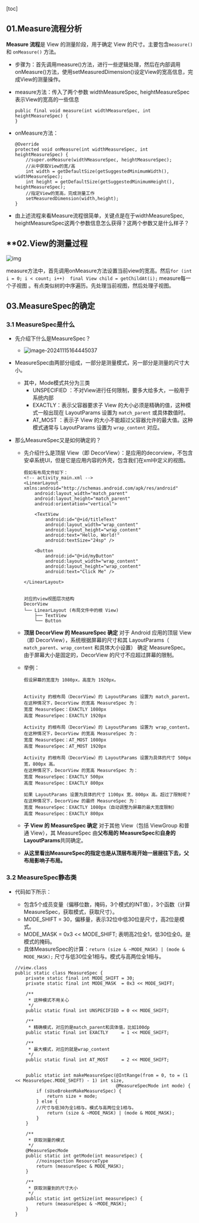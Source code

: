 [toc]

## 01.Measure流程分析

**Measure 流程**是 View 的测量阶段，用于确定 View 的尺寸。主要包含`measure()` 和 `onMeasure()` 方法。

- 步骤为：首先调用measure()方法，进行一些逻辑处理，然后在内部调用onMeasure()方法，使用setMeasuredDimension()设定View的宽高信息，完成View的测量操作。

- measure方法：传入了两个参数 widthMeasureSpec, heightMeasureSpec 表示View的宽高的一些信息

  ```
  public final void measure(int widthMeasureSpec, int heightMeasureSpec) {
  }
  ```

- onMeasure方法：

  ```
  @Override
  protected void onMeasure(int widthMeasureSpec, int heightMeasureSpec) {
      //super.onMeasure(widthMeasureSpec, heightMeasureSpec);
      //从中获取View的宽/高
      int width = getDefaultSize(getSuggestedMinimumWidth(), widthMeasureSpec);
      int height = getDefaultSize(getSuggestedMinimumHeight(), heightMeasureSpec);
      //指定View的宽高，完成测量工作
      setMeasuredDimension(width,height);
  }
  ```

- 由上述流程来看Measure流程很简单，关键点是在于widthMeasureSpec, heightMeasureSpec这两个参数信息怎么获得？这两个参数又是什么样子？

## **02.View的测量过程

![img](./../_pic_/236b6a29674638d76db771f283a7bd04tplv-t2oaga2asx-jj-mark3024000q75.png)

measure方法中，首先调用onMeasure方法设置当前view的宽高。然后`for (int i = 0; i < count; i++) 
        final View child = getChildAt(i);` measure每一个子视图 。有点类似树的中序遍历。先处理当前视图，然后处理子视图。

## 03.MeasureSpec的确定

### 3.1 MeasureSpec是什么

- 先介绍下什么是MeasureSpec？

  - ![image-20241115164445037](./../_pic_/image-20241115164445037.png)

- MeasureSpec由两部分组成，一部分是测量模式，另一部分是测量的尺寸大小。

  - 其中，Mode模式共分为三类
    - UNSPECIFIED ：不对View进行任何限制，要多大给多大，一般用于系统内部
    - EXACTLY：表示父容器要求子 View 的大小必须是精确的值，这种模式一般出现在 LayoutParams 设置为 `match_parent` 或具体数值时。
    - AT_MOST ：表示子 View 的大小不能超过父容器允许的最大值。这种模式通常与 LayoutParams 设置为 `wrap_content` 对应。

- 那么MeasureSpec又是如何确定的？

  - 先介绍什么是顶层 View（即 DecorView）：是应用的decorview，不包含安卓系统UI，但是它是应用内容的外壳，包含我们在xml中定义的视图。

    ```
    假如有布局文件如下：
    <!-- activity_main.xml -->
    <LinearLayout xmlns:android="http://schemas.android.com/apk/res/android"
        android:layout_width="match_parent"
        android:layout_height="match_parent"
        android:orientation="vertical">
    
        <TextView
            android:id="@+id/titleText"
            android:layout_width="wrap_content"
            android:layout_height="wrap_content"
            android:text="Hello, World!"
            android:textSize="24sp" />
    
        <Button
            android:id="@+id/myButton"
            android:layout_width="wrap_content"
            android:layout_height="wrap_content"
            android:text="Click Me" />
    
    </LinearLayout>
    
    
    对应的view视图层次结构
    DecorView
    └── LinearLayout (布局文件中的根 View)
        ├── TextView
        └── Button
    ```

  - **顶层 DecorView 的 MeasureSpec 确定**
    对于 Android 应用的顶层 View（即 DecorView），系统根据屏幕的尺寸和其 LayoutParams（ `match_parent`、`wrap_content` 和具体大小设置） 确定 MeasureSpec。由于屏幕大小是固定的，DecorView 的尺寸不应超过屏幕的限制。

  - 举例：

    ```
    假设屏幕的宽度为 1080px，高度为 1920px。
    
    
    Activity 的根布局（DecorView）的 LayoutParams 设置为 match_parent。
    在这种情况下，DecorView 的宽高 MeasureSpec 为：
    宽度 MeasureSpec：EXACTLY 1080px
    高度 MeasureSpec：EXACTLY 1920px
    
    Activity 的根布局（DecorView）的 LayoutParams 设置为 wrap_content。
    在这种情况下，DecorView 的宽高 MeasureSpec 为：
    宽度 MeasureSpec：AT_MOST 1080px
    高度 MeasureSpec：AT_MOST 1920px
    
    Activity 的根布局（DecorView）的 LayoutParams 设置为具体的尺寸 500px 宽，800px 高。
    在这种情况下，DecorView 的宽高 MeasureSpec 为：
    宽度 MeasureSpec：EXACTLY 500px
    高度 MeasureSpec：EXACTLY 800px
    
    如果 LayoutParams 设置为具体的尺寸 1100px 宽，800px 高。超过了限制呢？
    在这种情况下，DecorView 的最终 MeasureSpec 为：
    宽度 MeasureSpec：EXACTLY 1080px（自动调整为屏幕的最大宽度限制）
    高度 MeasureSpec：EXACTLY 800px
    ```

  - **子 View 的 MeasureSpec 确定**
    对于其他 View（包括 ViewGroup 和普通 View），其 MeasureSpec 由**父布局的 MeasureSpec**和**自身的 LayoutParams**共同确定。

  - **从这里看出MeasureSpec的指定也是从顶层布局开始一层层往下去，父布局影响子布局。**

### 3.2 MeasureSpec静态类

- 代码如下所示：

  - 包含5个成员变量（偏移位数，掩码，3个模式的INT值），3个函数（计算MeasureSpec，获取模式，获取尺寸）。
  - MODE_SHIFT = 30，偏移量，表示32位中低30位是尺寸，高2位是模式。
  - MODE_MASK  = 0x3 << MODE_SHIFT; 表明高2位全1，低30位全0。是模式的掩码。
  - 具体MeasureSpec的计算：`return (size & ~MODE_MASK) | (mode & MODE_MASK);` 尺寸与低30位全1相与。模式与高两位全1相与。

  ```
  //view.class
  public static class MeasureSpec {
      private static final int MODE_SHIFT = 30;
      private static final int MODE_MASK  = 0x3 << MODE_SHIFT;
  
      /**
       * 这种模式不用关心
       */
      public static final int UNSPECIFIED = 0 << MODE_SHIFT;
  
      /**
       * 精确模式，对应的是match_parent和具体值，比如100dp
      public static final int EXACTLY     = 1 << MODE_SHIFT;
  
      /**
       * 最大模式，对应的就是wrap_content
       */
      public static final int AT_MOST     = 2 << MODE_SHIFT;
  
     
      public static int makeMeasureSpec(@IntRange(from = 0, to = (1 << MeasureSpec.MODE_SHIFT) - 1) int size,
                                        @MeasureSpecMode int mode) {
          if (sUseBrokenMakeMeasureSpec) {
              return size + mode;
          } else {
          //尺寸与低30为全1相与。模式与高两位全1相与。
              return (size & ~MODE_MASK) | (mode & MODE_MASK);
          }
      }
  
      /**
       * 获取测量的模式
       */
      @MeasureSpecMode
      public static int getMode(int measureSpec) {
          //noinspection ResourceType
          return (measureSpec & MODE_MASK);
      }
  
      /**
       * 获取测量到的尺寸大小
       */
      public static int getSize(int measureSpec) {
          return (measureSpec & ~MODE_MASK);
      }
  }
  ```

  